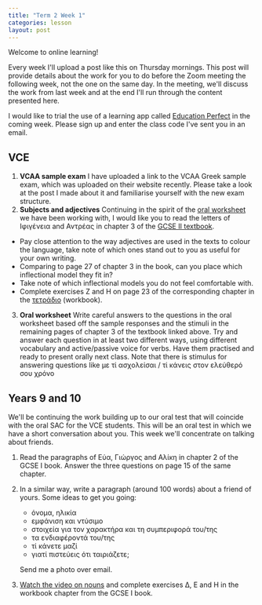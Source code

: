```yaml
---
title: "Term 2 Week 1"
categories: lesson
layout: post
---
```


Welcome to online learning!

Every week I'll upload a post like this on Thursday mornings. This post will provide details about the work for you to do before the Zoom meeting the following week, not the one on the same day. In the meeting, we'll discuss the work from last week and at the end I'll run through the content presented here.

I would like to trial the use of a learning app called [Education Perfect](https://epforlearning.com) in the coming week. Please sign up and enter the class code I've sent you in an email.

## VCE

1. **VCAA sample exam** I have uploaded a link to the VCAA Greek sample exam, which was uploaded on their website recently. Please take a look at the post I made about it and familiarise yourself with the new exam structure.
2. **Subjects and adjectives** Continuing in the spirit of the [oral worksheet](/vsl-greek/assets/oral_worksheet.pdf) we have been working with, I would like you to read the letters of Ιφιγένεια and Αντρέας in chapter 3 of the [GCSE II textbook](http://www.ediamme.edc.uoc.gr/diaspora/index.php?option=com_content&view=article&id=157:nea-ellinika-gia-to-gcse-2&catid=105&Itemid=579&lang=el#pdf). 
- Pay close attention to the way adjectives are used in the texts to colour the language, take note of which ones stand out to you as useful for your own writing. 
- Comparing to page 27 of chapter 3 in the book, can you place which inflectional model they fit in? 
- Take note of which inflectional models you do not feel comfortable with. 
- Complete exercises Ζ and Η on page 23 of the corresponding chapter in the [τετράδιο](http://www.ediamme.edc.uoc.gr/diaspora/index.php?option=com_content&view=article&id=157:nea-ellinika-gia-to-gcse-2&catid=105&Itemid=579&lang=el#τετράδιο) (workbook).
3. **Oral worksheet** Write careful answers to the questions in the oral worksheet based off the sample responses and the stimuli in the remaining pages of chapter 3 of the textbook linked above. Try and answer each question in at least two different ways, using different vocabulary and active/passive voice for verbs. Have them practised and ready to present orally next class. Note that there is stimulus for answering questions like με τί ασχολείσαι / τί κάνεις στον ελεύθερό σου χρόνο

## Years 9 and 10

We'll be continuing the work building up to our oral test that will coincide with the oral SAC for the VCE students. This will be an oral test in which we have a short conversation about you. This week we'll concentrate on talking about friends.

1. Read the paragraphs of Εύα, Γιώργος and Αλίκη in chapter 2 of the GCSE I book. Answer the three questions on page 15 of the same chapter.

2. In a similar way, write a paragraph (around 100 words) about a friend of yours. Some ideas to get you going:
   - όνομα, ηλικία
   - εμφάνιση και ντύσιμο
   - στοιχεία για τον χαρακτήρα και τη συμπεριφορά του/της
   - τα ενδιαφέροντά του/της
   - τί κάνετε μαζί
   - γιατί πιστεύεις ότι ταιριάζετε;

   Send me a photo over email.

3. [Watch the video on nouns](https://youtu.be/IigRhLxrBac) and complete exercises Δ, E and H in the workbook chapter from the GCSE I book.

